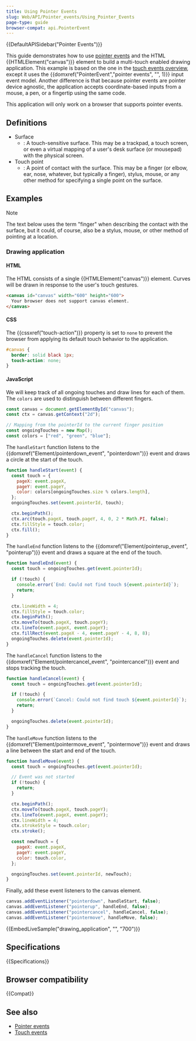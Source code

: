 ```yaml
---
title: Using Pointer Events
slug: Web/API/Pointer_events/Using_Pointer_Events
page-type: guide
browser-compat: api.PointerEvent
---
```


{{DefaultAPISidebar("Pointer Events")}}

This guide demonstrates how to use [pointer events](/en-US/docs/Web/API/Pointer_events) and the HTML {{HTMLElement("canvas")}} element to build a multi-touch enabled drawing application. This example is based on the one in the [touch events overview](/en-US/docs/Web/API/Touch_events), except it uses the {{domxref("PointerEvent","pointer events", "", 1)}} input event model. Another difference is that because pointer events are pointer device agnostic, the application accepts coordinate-based inputs from a mouse, a pen, or a fingertip using the same code.

This application will only work on a browser that supports pointer events.

## Definitions

- Surface
  - : A touch-sensitive surface. This may be a trackpad, a touch screen, or even a virtual mapping of a user's desk surface (or mousepad) with the physical screen.
- Touch point
  - : A point of contact with the surface. This may be a finger (or elbow, ear, nose, whatever, but typically a finger), stylus, mouse, or any other method for specifying a single point on the surface.

## Examples

> [!NOTE]
> The text below uses the term "finger" when describing the contact with the surface, but it could, of course, also be a stylus, mouse, or other method of pointing at a location.

### Drawing application

#### HTML

The HTML consists of a single {{HTMLElement("canvas")}} element. Curves will be drawn in response to the user's touch gestures.

```html
<canvas id="canvas" width="600" height="600">
  Your browser does not support canvas element.
</canvas>
```

#### CSS

The {{cssxref("touch-action")}} property is set to `none` to prevent the browser from applying its default touch behavior to the application.

```css
#canvas {
  border: solid black 1px;
  touch-action: none;
}
```

#### JavaScript

We will keep track of all ongoing touches and draw lines for each of them. The `colors` are used to distinguish between different fingers.

```js
const canvas = document.getElementById("canvas");
const ctx = canvas.getContext("2d");

// Mapping from the pointerId to the current finger position
const ongoingTouches = new Map();
const colors = ["red", "green", "blue"];
```

The `handleStart` function listens to the {{domxref("Element/pointerdown_event", "pointerdown")}} event and draws a circle at the start of the touch.

```js
function handleStart(event) {
  const touch = {
    pageX: event.pageX,
    pageY: event.pageY,
    color: colors[ongoingTouches.size % colors.length],
  };
  ongoingTouches.set(event.pointerId, touch);

  ctx.beginPath();
  ctx.arc(touch.pageX, touch.pageY, 4, 0, 2 * Math.PI, false);
  ctx.fillStyle = touch.color;
  ctx.fill();
}
```

The `handleEnd` function listens to the {{domxref("Element/pointerup_event", "pointerup")}} event and draws a square at the end of the touch.

```js
function handleEnd(event) {
  const touch = ongoingTouches.get(event.pointerId);

  if (!touch) {
    console.error(`End: Could not find touch ${event.pointerId}`);
    return;
  }

  ctx.lineWidth = 4;
  ctx.fillStyle = touch.color;
  ctx.beginPath();
  ctx.moveTo(touch.pageX, touch.pageY);
  ctx.lineTo(event.pageX, event.pageY);
  ctx.fillRect(event.pageX - 4, event.pageY - 4, 8, 8);
  ongoingTouches.delete(event.pointerId);
}
```

The `handleCancel` function listens to the {{domxref("Element/pointercancel_event", "pointercancel")}} event and stops tracking the touch.

```js
function handleCancel(event) {
  const touch = ongoingTouches.get(event.pointerId);

  if (!touch) {
    console.error(`Cancel: Could not find touch ${event.pointerId}`);
    return;
  }

  ongoingTouches.delete(event.pointerId);
}
```

The `handleMove` function listens to the {{domxref("Element/pointermove_event", "pointermove")}} event and draws a line between the start and end of the touch.

```js
function handleMove(event) {
  const touch = ongoingTouches.get(event.pointerId);

  // Event was not started
  if (!touch) {
    return;
  }

  ctx.beginPath();
  ctx.moveTo(touch.pageX, touch.pageY);
  ctx.lineTo(event.pageX, event.pageY);
  ctx.lineWidth = 4;
  ctx.strokeStyle = touch.color;
  ctx.stroke();

  const newTouch = {
    pageX: event.pageX,
    pageY: event.pageY,
    color: touch.color,
  };

  ongoingTouches.set(event.pointerId, newTouch);
}
```

Finally, add these event listeners to the canvas element.

```js
canvas.addEventListener("pointerdown", handleStart, false);
canvas.addEventListener("pointerup", handleEnd, false);
canvas.addEventListener("pointercancel", handleCancel, false);
canvas.addEventListener("pointermove", handleMove, false);
```

{{EmbedLiveSample("drawing_application", "", "700")}}

## Specifications

{{Specifications}}

## Browser compatibility

{{Compat}}

## See also

- [Pointer events](/en-US/docs/Web/API/Pointer_events)
- [Touch events](/en-US/docs/Web/API/Touch_events)
